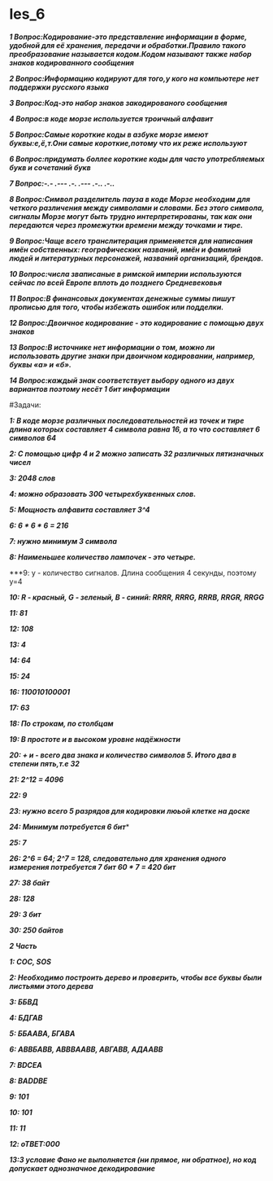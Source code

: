 # les_6
***1 Вопрос:Кодирование-это представление информации в форме, удобной для её хранения, передачи и обработки.Правило такого преобразование называется кодом.Кодом называют также набор знаков кодированного сообщения*** 

***2 Вопрос:Информацию кодируют для того,у кого на компьютере нет поддержки русского языка***

***3 Вопрос:Код-это набор знаков закодированого сообщения***

***4 Вопрос:в коде морзе используется троичный алфавит***

***5 Вопрос:Самые короткие коды в азбуке морзе имеют буквы:е,ё,т.Они самые короткие,потому что их реже используют*** 

***6 Вопрос:придумать боллее короткие коды для часто употребляемых  букв и сочетаний букв*** 

***7 Вопрос:-.- .--- .-. .--- .-.. .-..***

***8 Вопрос:Символ разделитель пауза в коде Морзе необходим для четкого различения между символами и словами. Без этого символа, сигналы Морзе могут быть трудно интерпретированы, так как они передаются через промежутки времени между точками и тире.***

***9 Вопрос:Чаще всего транслитерация применяется для написания имён собственных: географических названий, имён и фамилий людей и литературных персонажей, названий организаций, брендов.***

***10 Вопрос:числа зваписаные в римской империи используются сейчас по всей Европе вплоть до позднего Средневековья***

***11 Вопрос:В финансовых документах денежные суммы пишут прописью для того, чтобы избежать ошибок или подделки.***

***12 Вопрос:Двоичное кодирование - это кодирование с помощью двух знаков***

***13 Вопрос:В источнике нет информации о том, можно ли использовать другие знаки при двоичном кодировании, например, буквы «а» и «б».***

***14 Вопрос:каждый знак соответствует выбору одного из двух вариантов поэтому несёт 1 бит информации***

#Задачи:

***1: В коде морзе различных последовательностей из точек и тире длина которых составляет 4 символа равна 16, а то что составляет 6 символов 64***

***2: С помощью цифр 4 и 2 можно записать 32 различных пятизначных чисел*** 

***3: 2048 слов***

***4: можно образовать 300 четырехбуквенных слов.***

***5: Мощность алфавита составляет 3^4***

***6: 6 * 6 * 6 = 216***

***7: нужно минимум 3 символа*** 

***8: Наименьшее количество лампочек - это четыре.***

***9: y - количество сигналов. Длина сообщения 4 секунды, поэтому y=4

***10: R - красный, G - зеленый, B - синий:
RRRR, RRRG, RRRB, RRGR, RRGG***

***11: 81***

***12: 108***

***13: 4***

***14: 64***

***15: 24***

***16: 110010100001***

***17: 63***

***18: По строкам, по столбцам*** 

***19: В простоте и в высоком уровне надёжности*** 

***20: + и - всего два знака и количество символов 5. Итого два в степени пять,т.е 32***

***21: 2^12 = 4096***

***22: 9***

***23: нужно всего 5 разрядов для кодировки люьой клетке на доске***

***24: Минимум потребуется 6 бит****

***25: 7***

***26: 2^6 = 64; 2^7 = 128, следовательно для хранения одного измерения потребуется 7 бит 
                 60 * 7 = 420 бит***
                 
***27: 38 байт***

***28: 128***

***29: 3 бит***

***30:  250 байтов***

   ***2 Часть***
   
***1: COC, SOS***

***2: Необходимо построить дерево и проверить, чтобы все буквы были листьями этого дерева***

***3: ББВД***

***4: БДГАВ***

***5: ББААВА, БГАВА***

***6: АВВБАВВ, АВВВААВВ, АВГАВВ, АДААВВ***

***7: BDCEA***

***8: BADDBE***

***9: 101***

***10: 101***

***11: 11***

***12: оТВЕТ:000***

***13:3 условие Фано не выполняется (ни прямое, ни обратное), но код допускает однозначное декодирование***




















